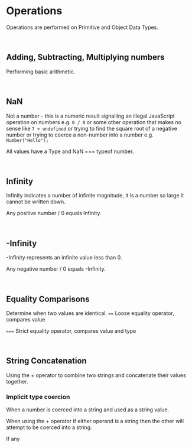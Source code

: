 # Operations

Operations are performed on Primitive and Object Data Types.

<br>

## Adding, Subtracting, Multiplying numbers

Performing basic arithmetic. 

<br>

## NaN

Not a number - this is a numeric result signalling an illegal JavaScript operation on numbers e.g. `0 / 0` or some other operation that makes no sense like `7 + undefined` or trying to find the square root of a negative number or trying to coerce a non-number into a number e.g. `Number("Hello");`

All values have a Type and NaN === typeof number.

<br>

## Infinity 

Infinity indicates a number of infinite magnitude, it is a number so large it cannot be written down. 

Any positive number / 0 equals Infinity.

<br>

## -Infinity

-Infinity represents an infinite value less than 0. 

Any negative number / 0 equals -Infinity.

<br>

## Equality Comparisons

Determine when two values are identical. 
`==` Loose equality operator, compares value


`===` Strict equality operator, compares value and type

<br>

## String Concatenation

Using the + operator to combine two strings and concatenate their values together.

### Implicit type coercion

When a number is coerced into a string and used as a string value.

When using the + operator if either operand is a string then the other will attempt to be coerced into a string.

If any